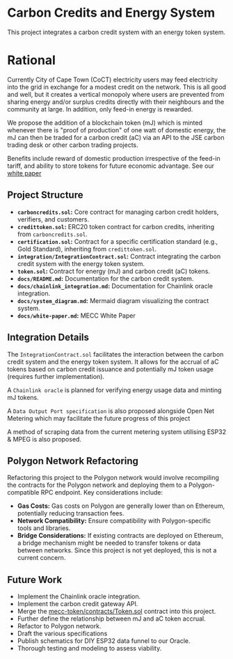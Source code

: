 # Carbon Credits and Energy System

This project integrates a carbon credit system with an energy token system.

# Rational

Currently City of Cape Town (CoCT) electricity users may feed electricity into the grid in exchange for a modest credit on the network. This is all good and well, but it creates a vertical monopoly where users are prevented from sharing energy and/or surplus credits directly with their neighbours and the community at large. In addition, only feed-in energy is rewarded. 

We propose the addition of a blockchain token (mJ) which is minted whenever there is "proof of production" of one watt of domestic energy, the mJ can then be traded for a carbon credit (aC) via an API to the JSE carbon trading desk or other carbon trading projects.

Benefits include reward of domestic production irrespective of the feed-in tariff, and ability to store tokens for future economic advantage. See our [white paper](https://github.com/Muizenberg-Electricity-Cooperative/Carbon-Project/blob/main/docs/white-paper.md)
## Project Structure

* **`carboncredits.sol`:** Core contract for managing carbon credit holders, verifiers, and customers.
* **`credittoken.sol`:** ERC20 token contract for carbon credits, inheriting from `carboncredits.sol`.
* **`certification.sol`:** Contract for a specific certification standard (e.g., Gold Standard), inheriting from `credittoken.sol`.
* **`integration/IntegrationContract.sol`:** Contract integrating the carbon credit system with the energy token system.
* **`token.sol`:** Contract for energy (mJ) and carbon credit (aC) tokens.
* **`docs/README.md`:** Documentation for the carbon credit system.
* **`docs/chainlink_integration.md`:** Documentation for Chainlink oracle integration.
* **`docs/system_diagram.md`:** Mermaid diagram visualizing the contract system.
* **`docs/white-paper.md`:** MECC White Paper

## Integration Details

The `IntegrationContract.sol` facilitates the interaction between the carbon credit system and the energy token system.  It allows for the accrual of aC tokens based on carbon credit issuance and potentially mJ token usage (requires further implementation).  

A `Chainlink oracle` is planned for verifying energy usage data and minting mJ tokens.

A `Data Output Port specification` is also proposed alongside Open Net Metering which may facilitate the future progress of this project

A method of scraping data from the current metering system utilising ESP32 & MPEG is also proposed.

## Polygon Network Refactoring

Refactoring this project to the Polygon network would involve recompiling the contracts for the Polygon network and deploying them to a Polygon-compatible RPC endpoint.  Key considerations include:

* **Gas Costs:**  Gas costs on Polygon are generally lower than on Ethereum, potentially reducing transaction fees.
* **Network Compatibility:** Ensure compatibility with Polygon-specific tools and libraries.
* **Bridge Considerations:**  If existing contracts are deployed on Ethereum, a bridge mechanism might be needed to transfer tokens or data between networks.  Since this project is not yet deployed, this is not a current concern.


## Future Work

* Implement the Chainlink oracle integration.
* Implement the carbon credit gateway API.
* Merge the [mecc-token/contracts/Token.sol](https://github.com/ubuntupunk/mecc-token/contracts/Token.sol) contract into this project.
* Further define the relationship between mJ and aC token accrual.
* Refactor to Polygon network.
* Draft the various specifications
* Publish schematics for DIY ESP32 data funnel to our Oracle.
* Thorough testing and modeling to assess viability.